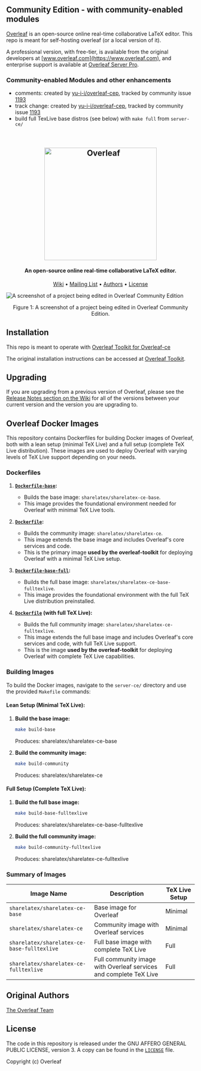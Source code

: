 ## Community Edition - with community-enabled modules

[Overleaf](https://www.overleaf.com) is an open-source online real-time collaborative LaTeX editor. This repo is meant for self-hosting overleaf (or a local version of it).

A professional version, with free-tier, is available from the original developers at [www.overleaf.com](https://www.overleaf.com), and enterprise support is available at [Overleaf Server Pro](https://www.overleaf.com/for/enterprises).

### Community-enabled Modules and other enhancements
* comments: created by [yu-i-i/overleaf-cep](https://github.com/yu-i-i/overleaf-cep), tracked by community issue [1193](https://github.com/overleaf/overleaf/issues/1193)
* track change: created by [yu-i-i/overleaf-cep](https://github.com/yu-i-i/overleaf-cep), tracked by community issue [1193](https://github.com/overleaf/overleaf/issues/1193)
* build full TexLive base distros (see below) with `make full` from `server-ce/` 

<h2 align="center">
  <br>
  <a href="https://www.overleaf.com"><img src="doc/logo.png" alt="Overleaf" width="300"></a>
</h2>

<h4 align="center">An open-source online real-time collaborative LaTeX editor.</h4>

<p align="center">
  <a href="https://github.com/overleaf/overleaf/wiki">Wiki</a> •
  <a href="https://mailchi.mp/overleaf.com/community-edition-and-server-pro">Mailing List</a> •
  <a href="#authors">Authors</a> •
  <a href="#license">License</a>
</p>

<img src="doc/screenshot.png" alt="A screenshot of a project being edited in Overleaf Community Edition">
<p align="center">
  Figure 1: A screenshot of a project being edited in Overleaf Community Edition.
</p>

## Installation

This repo is meant to operate with [Overleaf Toolkit for Overleaf-ce](https://github.com/florentchandelier/overleaf-toolkit)

The original installation instructions can be accessed at [Overleaf Toolkit](https://github.com/overleaf/toolkit/).

## Upgrading

If you are upgrading from a previous version of Overleaf, please see the [Release Notes section on the Wiki](https://github.com/overleaf/overleaf/wiki#release-notes) for all of the versions between your current version and the version you are upgrading to.

## Overleaf Docker Images

This repository contains Dockerfiles for building Docker images of Overleaf, both with a lean setup (minimal TeX Live) and a full setup (complete TeX Live distribution). These images are used to deploy Overleaf with varying levels of TeX Live support depending on your needs.

### Dockerfiles
1. **[`Dockerfile-base`](server-ce/Dockerfile-base):**
   - Builds the base image: `sharelatex/sharelatex-ce-base`.
   - This image provides the foundational environment needed for Overleaf with minimal TeX Live tools.

2. **[`Dockerfile`](server-ce/Dockerfile):**
   - Builds the community image: `sharelatex/sharelatex-ce`.
   - This image extends the base image and includes Overleaf's core services and code.
   - This is the primary image **used by the overleaf-toolkit** for deploying Overleaf with a minimal TeX Live setup.

3. **[`Dockerfile-base-full`](server-ce/Dockerfile-base-full):**
   - Builds the full base image: `sharelatex/sharelatex-ce-base-fulltexlive`.
   - This image provides the foundational environment with the full TeX Live distribution preinstalled.

4. **[`Dockerfile`](server-ce/Dockerfile) (with full TeX Live):**
   - Builds the full community image: `sharelatex/sharelatex-ce-fulltexlive`.
   - This image extends the full base image and includes Overleaf's core services and code, with full TeX Live support.
   - This is the image **used by the overleaf-toolkit** for deploying Overleaf with complete TeX Live capabilities.

### Building Images

To build the Docker images, navigate to the `server-ce/` directory and use the provided `Makefile` commands:

#### Lean Setup (Minimal TeX Live):
1. **Build the base image:**
    ```bash
    make build-base
    ```
    Produces: sharelatex/sharelatex-ce-base

2. **Build the community image:**
    ```bash
    make build-community
    ```

    Produces: sharelatex/sharelatex-ce

#### Full Setup (Complete TeX Live):

1. **Build the full base image:**
    ```bash
    make build-base-fulltexlive
    ```

    Produces: sharelatex/sharelatex-ce-base-fulltexlive

2. **Build the full community image:**
    ```bash
    make build-community-fulltexlive
    ```

    Produces: sharelatex/sharelatex-ce-fulltexlive

### Summary of Images

| Image Name                                | Description                                | TeX Live Setup  |
|-------------------------------------------|--------------------------------------------|------------------|
| `sharelatex/sharelatex-ce-base`           | Base image for Overleaf                   | Minimal          |
| `sharelatex/sharelatex-ce`                | Community image with Overleaf services    | Minimal          |
| `sharelatex/sharelatex-ce-base-fulltexlive`| Full base image with complete TeX Live    | Full             |
| `sharelatex/sharelatex-ce-fulltexlive`    | Full community image with Overleaf services and complete TeX Live | Full |


## Original Authors

[The Overleaf Team](https://www.overleaf.com/about)

## License

The code in this repository is released under the GNU AFFERO GENERAL PUBLIC LICENSE, version 3. A copy can be found in the [`LICENSE`](LICENSE) file.

Copyright (c) Overleaf

